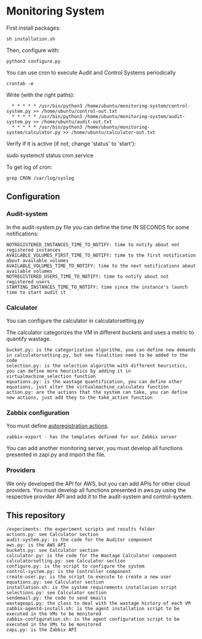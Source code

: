 # Monitoring System

First install packages:

	sh installation.sh

Then, configure with:

	python3 configure.py

You can use cron to execute Audit and Control Systems periodically

	crontab -e

Write (with the right paths):

```
  * * * * * /usr/bin/python3 /home/ubuntu/monitoring-system/control-system.py >> /home/ubuntu/control-out.txt
  * * * * * /usr/bin/python3 /home/ubuntu/monitoring-system/audit-system.py >> /home/ubuntu/audit-out.txt
  * * * * * /usr/bin/python3 /home/ubuntu/monitoring-system/calculator.py >> /home/ubuntu/calculator-out.txt
```

Verify if it is active (if not, change 'status' to 'start'):

  sudo systemctl status cron.service

To get log of cron:

	grep CRON /var/log/syslog


## Configuration

### Audit-system

In the audit-system.py file you can define the time IN SECONDS for some notifications:
```
NOTREGISTERED_INSTANCES_TIME_TO_NOTIFY: time to notify about not registered instances
AVAILABLE_VOLUMES_FIRST_TIME_TO_NOTIFY: time to the first notification about available volumes
AVAILABLE_VOLUMES_TIME_TO_NOTIFY: time to the next notifications about available volumes
NOTREGISTERED_USERS_TIME_TO_NOTIFY: time to notify about not registered users
STARTING_INSTANCES_TIME_TO_NOTIFY: time since the instance's launch time to start audit it
```

### Calculator

You can configure the calculator in calculatorsetting.py

The calculator categorizes the VM in different buckets and uses a metric to quantify wastage.


```
bucket.py: is the categorization algorithm, you can define new demands in calculatorsetting.py, but new finalities need to be added to the code
selection.py: is the selection algorithm with different heuristics, you can define more heuristics by adding it in virtualmachine_selection function
equations.py: is the wastage quantification, you can define other equations, just alter the virtualmachine_calculates function
action.py: are the actions that the system can take, you can define new actions, just add they to the take_action function
```

### Zabbix configuration

You must define [autoregistration actions](https://www.zabbix.com/documentation/4.0/manual/discovery/auto_registration).

```
zabbix-export - has the templates defined for our Zabbix server
```

You can add another monitoring server, you must develop all functions presented in zapi.py and import the file.

### Providers

We only developed the  API for AWS, but you can add APIs for other cloud providers. 
You must develop all functions presented in aws.py using the respective provider API and add it to the audit-system and control-system.


## This repository


```
/experiments: the experiment scripts and results folder
actions.py: see Calculator section
audit-system.py: is the code for the Auditor component
aws.py: is the AWS API
buckets.py: see Calculator section
calculator.py: is the code for the Wastage Calculator component
calculatorsetting.py: see Calculator section
configure.py: is the script to configure the system
control-system.py: is the Controller component
create-user.py: is the script to execute to create a new user
equations.py: see Calculator section
installation.sh: is the system requirements installacion script
selections.py: see Calculator section
sendemail.py: the code to send emails
wastageapi.py: the class to deal with the wastage history of each VM
zabbix-agentd-install.sh: is the agent installation script to be executed in the VMs to be monitored
zabbix-configuration.sh: is the agent configuration script to be executed in the VMs to be monitored
zapi.py: is the Zabbix API
```
